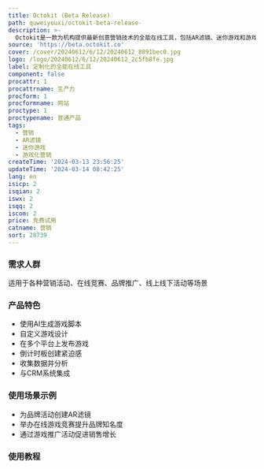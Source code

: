 ```yaml
---
title: Octokit (Beta Release)
path: quweiyouxi/octokit-beta-release-
description: >-
  Octokit是一款为机构提供最新创意营销技术的全能在线工具，包括AR滤镜、迷你游戏和游戏化营销活动等功能。Octokit提供了一站式的解决方案，让机构能够轻松创建和部署各种营销活动，收集数据并进行智能分析，以提升营销效果。
source: 'https://beta.octokit.co'
cover: /cover/20240612/6/12/20240612_8891bec0.jpg
logo: /logo/20240612/6/12/20240612_2c5fb8fe.jpg
label: 定制化的全能在线工具
component: false
procattr: 1
procattrname: 生产力
procform: 1
procformname: 网站
proctype: 1
proctypename: 普通产品
tags:
  - 营销
  - AR滤镜
  - 迷你游戏
  - 游戏化营销
createTime: '2024-03-13 23:56:25'
updateTime: '2024-03-14 08:42:25'
lang: en
isicp: 2
isqian: 2
iswx: 2
isqq: 2
iscom: 2
price: 免费试用
catname: 营销
sort: 28739
---
```




### 需求人群
适用于各种营销活动、在线竞赛、品牌推广、线上线下活动等场景

### 产品特色
- 使用AI生成游戏脚本
- 自定义游戏设计
- 在多个平台上发布游戏
- 倒计时板创建紧迫感
- 收集数据并分析
- 与CRM系统集成

### 使用场景示例
- 为品牌活动创建AR滤镜
- 举办在线游戏竞赛提升品牌知名度
- 通过游戏推广活动促进销售增长

### 使用教程


  
